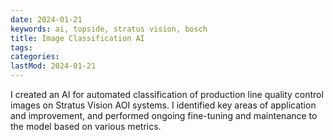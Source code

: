 ```yaml
---
date: 2024-01-21
keywords: ai, topside, stratus vision, bosch
title: Image Classification AI
tags:
categories:
lastMod: 2024-01-21
---
```

I created an AI for automated classification of production line quality control images on Stratus Vision AOI systems. I identified key areas of application and improvement, and performed ongoing fine-tuning and maintenance to the model based on various metrics.

